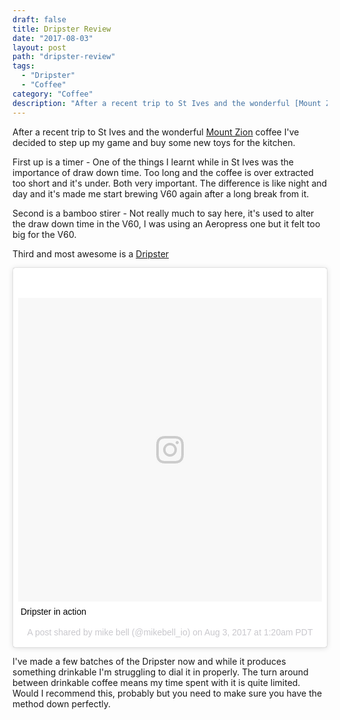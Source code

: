 ```yaml
---
draft: false
title: Dripster Review
date: "2017-08-03"
layout: post
path: "dripster-review"
tags:
  - "Dripster"
  - "Coffee"
category: "Coffee"
description: "After a recent trip to St Ives and the wonderful [Mount Zion](https://www.instagram.com/mountzioncoffee/) coffee I've decided to step up my game and buy some new toys for the kitchen."
---
```

After a recent trip to St Ives and the wonderful [Mount Zion](https://www.instagram.com/mountzioncoffee/) coffee I've decided to step up my game and buy some new toys for the kitchen.

First up is a timer - One of the things I learnt while in St Ives was the importance of draw down time. Too long and the coffee is over extracted too short and it's under. Both very important. The difference is like night and day and it's made me start brewing V60 again after a long break from it.

Second is a bamboo stirer - Not really much to say here, it's used to alter the draw down time in the V60, I was using an Aeropress one but it felt too big for the V60.

Third and most awesome is a [Dripster](http://dripster.de/en/)

<blockquote class="instagram-media" data-instgrm-captioned data-instgrm-version="7" style=" background:#FFF; border:0; border-radius:3px; box-shadow:0 0 1px 0 rgba(0,0,0,0.5),0 1px 10px 0 rgba(0,0,0,0.15); margin: 1px; max-width:658px; padding:0; width:99.375%; width:-webkit-calc(100% - 2px); width:calc(100% - 2px);"><div style="padding:8px;"> <div style=" background:#F8F8F8; line-height:0; margin-top:40px; padding:50% 0; text-align:center; width:100%;"> <div style=" background:url(data:image/png;base64,iVBORw0KGgoAAAANSUhEUgAAACwAAAAsCAMAAAApWqozAAAABGdBTUEAALGPC/xhBQAAAAFzUkdCAK7OHOkAAAAMUExURczMzPf399fX1+bm5mzY9AMAAADiSURBVDjLvZXbEsMgCES5/P8/t9FuRVCRmU73JWlzosgSIIZURCjo/ad+EQJJB4Hv8BFt+IDpQoCx1wjOSBFhh2XssxEIYn3ulI/6MNReE07UIWJEv8UEOWDS88LY97kqyTliJKKtuYBbruAyVh5wOHiXmpi5we58Ek028czwyuQdLKPG1Bkb4NnM+VeAnfHqn1k4+GPT6uGQcvu2h2OVuIf/gWUFyy8OWEpdyZSa3aVCqpVoVvzZZ2VTnn2wU8qzVjDDetO90GSy9mVLqtgYSy231MxrY6I2gGqjrTY0L8fxCxfCBbhWrsYYAAAAAElFTkSuQmCC); display:block; height:44px; margin:0 auto -44px; position:relative; top:-22px; width:44px;"></div></div> <p style=" margin:8px 0 0 0; padding:0 4px;"> <a href="https://www.instagram.com/p/BXUyDNnAXZ1/" style=" color:#000; font-family:Arial,sans-serif; font-size:14px; font-style:normal; font-weight:normal; line-height:17px; text-decoration:none; word-wrap:break-word;" target="_blank">Dripster in action</a></p> <p style=" color:#c9c8cd; font-family:Arial,sans-serif; font-size:14px; line-height:17px; margin-bottom:0; margin-top:8px; overflow:hidden; padding:8px 0 7px; text-align:center; text-overflow:ellipsis; white-space:nowrap;">A post shared by mike bell (@mikebell_io) on <time style=" font-family:Arial,sans-serif; font-size:14px; line-height:17px;" datetime="2017-08-03T08:20:28+00:00">Aug 3, 2017 at 1:20am PDT</time></p></div></blockquote>
<script async defer src="//platform.instagram.com/en_US/embeds.js"></script>

I've made a few batches of the Dripster now and while it produces something drinkable I'm struggling to dial it in properly. The turn around between drinkable coffee means my time spent with it is quite limited. Would I recommend this, probably but you need to make sure you have the method down perfectly.
